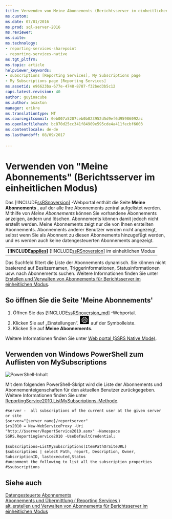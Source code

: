 ```yaml
---
title: Verwenden von Meine Abonnements (Berichtsserver im einheitlichen Modus) | Microsoft Docs
ms.custom: 
ms.date: 07/01/2016
ms.prod: sql-server-2016
ms.reviewer: 
ms.suite: 
ms.technology:
- reporting-services-sharepoint
- reporting-services-native
ms.tgt_pltfrm: 
ms.topic: article
helpviewer_keywords:
- subscriptions [Reporting Services], My Subscriptions page
- My Subscriptions page [Reporting Services]
ms.assetid: e96623ba-677e-4748-8787-f32bed3b5c12
caps.latest.revision: 40
author: guyinacube
ms.author: asaxton
manager: erikre
ms.translationtype: MT
ms.sourcegitcommit: 0eb007a5207ceb0b023952d5d9ef6d95986092ac
ms.openlocfilehash: bc870d25cc341f84909e595cde4a411fecbf6603
ms.contentlocale: de-de
ms.lasthandoff: 08/09/2017

---
```

# <a name="use-my-subscriptions-native-mode-report-server"></a>Verwenden von "Meine Abonnements" (Berichtsserver im einheitlichen Modus)
Das [!INCLUDE[ssRSnoversion](../../includes/ssrsnoversion-md.md)] -Webportal enthält die Seite **Meine Abonnements** , auf der alle Ihre Abonnements zentral aufgelistet werden. Mithilfe von *Meine Abonnements* können Sie vorhandene Abonnements anzeigen, ändern und löschen. Abonnements können damit jedoch nicht erstellt werden.  Meine Abonnements zeigt nur die von Ihnen erstellten Abonnements. Abonnements anderer Benutzer werden nicht angezeigt, selbst wenn Sie als Abonnent zu diesen Abonnements hinzugefügt werden, und es werden auch keine datengesteuerten Abonnements angezeigt.
  
||  
|-|  
|**[!INCLUDE[applies](../../includes/applies-md.md)]**  [!INCLUDE[ssRSnoversion](../../includes/ssrsnoversion-md.md)] im einheitlichen Modus|  
  
Das Suchfeld filtert die Liste der Abonnements dynamisch. Sie können nicht basierend auf Besitzernamen, Triggerinformationen, Statusinformationen usw. nach Abonnements suchen. Weitere Informationen finden Sie unter [Erstellen und Verwalten von Abonnements für Berichtsserver im einheitlichen Modus](../../reporting-services/subscriptions/create-and-manage-subscriptions-for-native-mode-report-servers.md).
  
## <a name="to-open-the-my-subscriptions-page"></a>So öffnen Sie die Seite 'Meine Abonnements'  
1. Öffnen Sie das [!INCLUDE[ssRSnoversion_md](../../includes/ssrsnoversion-md.md)] -Webportal.
2. Klicken Sie auf „Einstellungen“. ![ssrs_portal_settings_gear](../../reporting-services/subscriptions/media/ssrs-portal-settings-gear.png) auf der Symbolleiste.
3. Klicken Sie auf **Meine Abonnements**.

Weitere Informationen finden Sie unter [Web portal (SSRS Native Mode)](../../reporting-services/web-portal-ssrs-native-mode.md).

## <a name="use-windows-powershell-to-list-mysubscriptions"></a>Verwenden von Windows PowerShell zum Auflisten von MySubscriptions  
 ![PowerShell-Inhalt](../../analysis-services/instances/install-windows/media/rs-powershellicon.jpg "PowerShell-Inhalt")  
  
 Mit dem folgenden PowerShell-Skript wird die Liste der Abonnements und Abonnementeigenschaften für den aktuellen Benutzer zurückgegeben. Weitere Informationen finden Sie unter [ReportingService2010.ListMySubscriptions-Methode](http://technet.microsoft.com/library/reportservice2010.reportingservice2010.listmysubscriptions.aspx).  
  
```  
#server -  all subscriptions of the current user at the given server or site  
$server="[server name]/reportserver"  
$rs2010 = New-WebServiceProxy -Uri "http://$server/ReportService2010.asmx" -Namespace SSRS.ReportingService2010 -UseDefaultCredential;  
  
$subscriptions=ListMySubscriptions(ItemPathOrSiteURL)  
$subscriptions | select Path, report, Description, Owner, SubscriptionID, lastexecuted,Status  
#uncomment the following to list all the subscription properties  
#$subscriptions

```  
  
## <a name="see-also"></a>Siehe auch  
 [Datengesteuerte Abonnements](../../reporting-services/subscriptions/data-driven-subscriptions.md)   
 [Abonnements und Übermittlung &#40; Reporting Services &#41;](../../reporting-services/subscriptions/subscriptions-and-delivery-reporting-services.md)   
 [alt_erstellen und Verwalten von Abonnements für Berichtsserver im einheitlichen Modus](http://msdn.microsoft.com/en-us/7f46cbdb-5102-4941-bca2-5e0ff9012c6b)  
  
  

